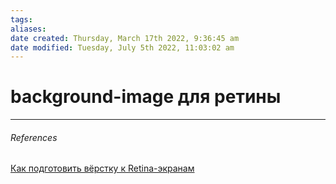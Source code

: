 ```yaml
---
tags: 
aliases: 
date created: Thursday, March 17th 2022, 9:36:45 am
date modified: Tuesday, July 5th 2022, 11:03:02 am
---
```


# background-image для ретины

---

###### References

[Как подготовить вёрстку к Retina-экранам](https://html2academy.ru/blog/boost/frontend/retina)
